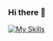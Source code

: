### Hi there 👋

[![My Skills](https://skillicons.dev/icons?i=java,kotlin,nodejs,figma&theme=light,js,html,css,wasm)](https://skillicons.dev)


<!--
**Dark-Coders995/Dark-Coders995** is a ✨ _special_ ✨ repository because its `README.md` (this file) appears on your GitHub profile.

Here are some ideas to get you started:

- 🔭 I’m currently working on ...
- 🌱 I’m currently learning ...
- 👯 I’m looking to collaborate on ...
- 🤔 I’m looking for help with ...
- 💬 Ask me about ...
- 📫 How to reach me: ...
- 😄 Pronouns: ...
- ⚡ Fun fact: ...
-->
